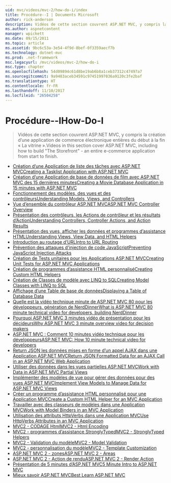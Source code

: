 ```yaml
---
uid: mvc/videos/mvc-2/how-do-i/index
title: Procédure--I | Documents Microsoft
author: rick-anderson
description: Vidéos de cette section couvrent ASP.NET MVC, y compris la création d’une application de commerce électronique entières du début à la fin 'La vitrine -'.
ms.author: aspnetcontent
manager: wpickett
ms.date: 09/15/2011
ms.topic: article
ms.assetid: 9bc6c53a-3e54-4f9d-8bef-0f3359aecf7b
ms.technology: dotnet-mvc
ms.prod: .net-framework
msc.legacyurl: /mvc/videos/mvc-2/how-do-i
msc.type: chapter
ms.openlocfilehash: 54d09894c61d8be19ab6b8a1ceb37312c47497a7
ms.sourcegitcommit: 9a9483aceb34591c97451997036a9120c3fe2baf
ms.translationtype: HT
ms.contentlocale: fr-FR
ms.lasthandoff: 11/10/2017
ms.locfileid: "26504258"
---
```

<a name="how-do-i"></a><span data-ttu-id="92835-103">Procédure--I</span><span class="sxs-lookup"><span data-stu-id="92835-103">How-Do-I</span></span>
====================
> <span data-ttu-id="92835-104">Vidéos de cette section couvrent ASP.NET MVC, y compris la création d’une application de commerce électronique entières du début à la fin « La vitrine ».</span><span class="sxs-lookup"><span data-stu-id="92835-104">Videos in this section cover ASP.NET MVC, including how to build "The Storefront" - an entire e-commerce application from start to finish.</span></span>


- [<span data-ttu-id="92835-105">Création d’une Application de liste des tâches avec ASP.NET MVC</span><span class="sxs-lookup"><span data-stu-id="92835-105">Creating a Tasklist Application with ASP.NET MVC</span></span>](creating-a-tasklist-application-with-aspnet-mvc.md)
- [<span data-ttu-id="92835-106">Création d’une Application de base de données de film avec ASP.NET MVC des 15 dernières minutes</span><span class="sxs-lookup"><span data-stu-id="92835-106">Creating a Movie Database Application in 15 minutes with ASP.NET MVC</span></span>](creating-a-movie-database-application-in-15-minutes-with-aspnet-mvc.md)
- [<span data-ttu-id="92835-107">Fonctionnement des modèles, des vues et des contrôleurs</span><span class="sxs-lookup"><span data-stu-id="92835-107">Understanding Models, Views, and Controllers</span></span>](understanding-models-views-and-controllers.md)
- [<span data-ttu-id="92835-108">Vue d’ensemble du contrôleur ASP.NET MVC</span><span class="sxs-lookup"><span data-stu-id="92835-108">ASP.NET MVC Controller Overview</span></span>](aspnet-mvc-controller-overview.md)
- [<span data-ttu-id="92835-109">Présentation des contrôleurs, les Actions de contrôleur et les résultats d’Action</span><span class="sxs-lookup"><span data-stu-id="92835-109">Understanding Controllers, Controller Actions, and Action Results</span></span>](understanding-controllers-controller-actions-and-action-results.md)
- [<span data-ttu-id="92835-110">Présentation des vues, afficher les données et programmes d’assistance HTML</span><span class="sxs-lookup"><span data-stu-id="92835-110">Understanding Views, View Data, and HTML Helpers</span></span>](understanding-views-view-data-and-html-helpers.md)
- [<span data-ttu-id="92835-111">Introduction au routage d’URL</span><span class="sxs-lookup"><span data-stu-id="92835-111">Intro to URL Routing</span></span>](an-introduction-to-url-routing.md)
- [<span data-ttu-id="92835-112">Prévention des attaques d’injection de code JavaScript</span><span class="sxs-lookup"><span data-stu-id="92835-112">Preventing JavaScript Injection Attacks</span></span>](preventing-javascript-injection-attacks.md)
- [<span data-ttu-id="92835-113">Création de Tests unitaires pour les Applications ASP.NET MVC</span><span class="sxs-lookup"><span data-stu-id="92835-113">Creating Unit Tests for ASP.NET MVC Applications</span></span>](creating-unit-tests-for-aspnet-mvc-applications.md)
- [<span data-ttu-id="92835-114">Création de programmes d’assistance HTML personnalisé</span><span class="sxs-lookup"><span data-stu-id="92835-114">Creating Custom HTML Helpers</span></span>](creating-custom-html-helpers.md)
- [<span data-ttu-id="92835-115">Création de Classes de modèle avec LINQ to SQL</span><span class="sxs-lookup"><span data-stu-id="92835-115">Creating Model Classes with LINQ to SQL</span></span>](creating-model-classes-with-linq-to-sql.md)
- [<span data-ttu-id="92835-116">Affichage d’une Table de base de données</span><span class="sxs-lookup"><span data-stu-id="92835-116">Displaying a Table of Database Data</span></span>](displaying-a-table-of-database-data.md)
- [<span data-ttu-id="92835-117">Quelle est la vidéo technique minute de ASP.NET MVC 80 pour les développeurs, génération de NerdDinner</span><span class="sxs-lookup"><span data-stu-id="92835-117">What is ASP.NET MVC 80 minute technical video for developers, building NerdDinner</span></span>](what-is-aspnet-mvc-80-minute-technical-video-for-developers-building-nerddinner.md)
- [<span data-ttu-id="92835-118">Pourquoi ASP.NET MVC 3 minutes vidéo de présentation pour les décideurs</span><span class="sxs-lookup"><span data-stu-id="92835-118">Why ASP.NET MVC 3 minute overview video for decision makers</span></span>](why-aspnet-mvc-3-minute-overview-video-for-decision-makers.md)
- [<span data-ttu-id="92835-119">ASP.NET MVC : Comment 10 minutes vidéo technique pour les développeurs</span><span class="sxs-lookup"><span data-stu-id="92835-119">ASP.NET MVC: How 10 minute technical video for developers</span></span>](aspnet-mvc-how-10-minute-technical-video-for-developers.md)
- [<span data-ttu-id="92835-120">Return JSON les données mises en forme d’un appel AJAX dans une Application ASP.NET MVC</span><span class="sxs-lookup"><span data-stu-id="92835-120">Return JSON Formatted Data for an AJAX Call in an ASP.NET MVC Web Application</span></span>](how-do-i-return-json-formatted-data-for-an-ajax-call-in-an-aspnet-mvc-web-application.md)
- [<span data-ttu-id="92835-121">Utiliser des données dans les vues partielles ASP.NET MVC</span><span class="sxs-lookup"><span data-stu-id="92835-121">Work with Data in ASP.NET MVC Partial Views</span></span>](how-do-i-work-with-data-in-aspnet-mvc-partial-views.md)
- [<span data-ttu-id="92835-122">Implémenter des modèles de vue pour gérer des données pour des vues ASP.NET MVC</span><span class="sxs-lookup"><span data-stu-id="92835-122">Implement View Models to Manage Data for ASP.NET MVC Views</span></span>](how-do-i-implement-view-models-to-manage-data-for-aspnet-mvc-views.md)
- [<span data-ttu-id="92835-123">Créer un programme d’assistance HTML personnalisé pour une Application MVC</span><span class="sxs-lookup"><span data-stu-id="92835-123">Create a Custom HTML Helper for an MVC Application</span></span>](how-do-i-create-a-custom-html-helper-for-an-mvc-application.md)
- [<span data-ttu-id="92835-124">Travailler avec des classeurs de modèles dans une Application MVC</span><span class="sxs-lookup"><span data-stu-id="92835-124">Work with Model Binders in an MVC Application</span></span>](how-do-i-work-with-model-binders-in-an-mvc-application.md)
- [<span data-ttu-id="92835-125">Utilisation des attributs HttpVerbs dans une Application MVC</span><span class="sxs-lookup"><span data-stu-id="92835-125">Use HttpVerbs Attributes in an MVC Application</span></span>](how-do-i-use-httpverbs-attributes-in-an-mvc-application.md)
- [<span data-ttu-id="92835-126">MVC2 - CODAGE Html</span><span class="sxs-lookup"><span data-stu-id="92835-126">MVC2 - Html Encoding</span></span>](mvc2-html-encoding.md)
- [<span data-ttu-id="92835-127">MVC2 - programmes d’assistance StronglyTyped</span><span class="sxs-lookup"><span data-stu-id="92835-127">MVC2 - StronglyTyped Helpers</span></span>](mvc2-stronglytyped-helpers.md)
- [<span data-ttu-id="92835-128">MVC2 - Validation du modèle</span><span class="sxs-lookup"><span data-stu-id="92835-128">MVC2 - Model Validation</span></span>](mvc2-model-validation.md)
- [<span data-ttu-id="92835-129">MVC2 - personnalisation du modèle</span><span class="sxs-lookup"><span data-stu-id="92835-129">MVC2 - Template Customization</span></span>](mvc2-template-customization.md)
- [<span data-ttu-id="92835-130">ASP.NET MVC 2 - zones</span><span class="sxs-lookup"><span data-stu-id="92835-130">ASP.NET MVC 2 - Areas</span></span>](aspnet-mvc-2-areas.md)
- [<span data-ttu-id="92835-131">ASP.NET MVC 2 - Action de rendu</span><span class="sxs-lookup"><span data-stu-id="92835-131">ASP.NET MVC 2 - Render Action</span></span>](aspnet-mvc-2-render-action.md)
- [<span data-ttu-id="92835-132">Présentation de 5 minutes d’ASP.NET MVC</span><span class="sxs-lookup"><span data-stu-id="92835-132">5 Minute Intro to ASP.NET MVC</span></span>](5-minute-introduction-to-aspnet-mvc.md)
- [<span data-ttu-id="92835-133">Mieux savoir ASP.NET MVC</span><span class="sxs-lookup"><span data-stu-id="92835-133">Best Learn ASP.NET MVC</span></span>](how-to-best-learn-asp-net-mvc.md)
